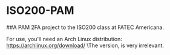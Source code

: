 # ISO200-PAM 
##A PAM 2FA project to the ISO200 class at FATEC Americana.


For use, you'll need an Arch Linux distribution: https://archlinux.org/download/  \\The version, is very irrelevant.
